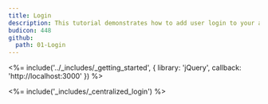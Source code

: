 ```yaml
---
title: Login
description: This tutorial demonstrates how to add user login to your application with Auth0.
budicon: 448
github:
  path: 01-Login
---
```

<%= include('../_includes/_getting_started', { library: 'jQuery', callback: 'http://localhost:3000' }) %>

<%= include('_includes/_centralized_login') %>
